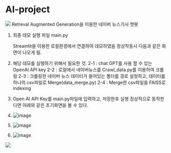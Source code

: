 # AI-project
<img src="https://capsule-render.vercel.app/api?type=wave&color=BDBDC8&height=150&section=header&text=RAG를 이용한 뉴스기사 챗봇&fontSize=20" />
Retreval Augmented Generation을 이용한 네이버 뉴스기사 챗봇

1. 최종 데모 실행 파일 main.py

   Streamlit을 이용한 로컬환경에서 연결하여 데모하였음 정상작동시 다음과 같은 화면이 나오게 됨.

2. 해당 데모를 실행하기 위해서 필요한 것.
   2-1 : chat GPT를 사용 할 수 있는 OpenAI API key
   2-2 : 로컬에서 네이버뉴스를 Crawl_data.py를 이용하여 크롤링
   2-3 : 크롤링한 네이버 뉴스 데이터가 들어있는 폴더를 경로 설정하고, 데이터를 하나의 csv파일로 Merge(data_merge.py)
   2-4 : Merge한 csv파일을 FAISS로 indexing

3. Open AI API Key를 main.py파일에 입력하고, 저장한후 실행 정상적으로 동작한다면 아래와 같은 초기화면을 볼 수 있다.
4. ![image](https://github.com/MyungKyuKim/AI-project/assets/71568851/4788084c-43dc-4094-8399-c774073f3052)
5. ![image](https://github.com/MyungKyuKim/AI-project/assets/71568851/30ed412e-137f-4e13-8de3-b45c3453be9f)
6. ![image](https://github.com/MyungKyuKim/AI-project/assets/71568851/a4085fe3-8eb2-4b6e-8883-81d945b14c5b)



  
<img src="https://capsule-render.vercel.app/api?type=wave&color=BDBDC8&height=150&section=footer&text=RAG를 이용한 뉴스기사 챗봇&fontSize=20" />
